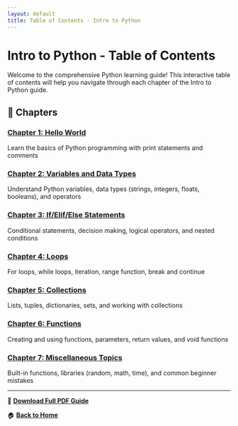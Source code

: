 ```yaml
---
layout: default
title: Table of Contents - Intro to Python
---
```


# Intro to Python - Table of Contents

Welcome to the comprehensive Python learning guide! This interactive table of contents will help you navigate through each chapter of the Intro to Python guide.

## 📖 Chapters

### [Chapter 1: Hello World](chapter-01.md)
Learn the basics of Python programming with print statements and comments

### [Chapter 2: Variables and Data Types](chapter-02.md)  
Understand Python variables, data types (strings, integers, floats, booleans), and operators

### [Chapter 3: If/Elif/Else Statements](chapter-03.md)
Conditional statements, decision making, logical operators, and nested conditions

### [Chapter 4: Loops](chapter-04.md)
For loops, while loops, iteration, range function, break and continue

### [Chapter 5: Collections](chapter-05.md)
Lists, tuples, dictionaries, sets, and working with collections

### [Chapter 6: Functions](chapter-06.md)
Creating and using functions, parameters, return values, and void functions

### [Chapter 7: Miscellaneous Topics](chapter-07.md)
Built-in functions, libraries (random, math, time), and common beginner mistakes

---

📄 **[Download Full PDF Guide](https://docs.google.com/viewer?url=https://raw.githubusercontent.com/hyosang2/Intro-to-Python/main/Intro_to_Python_Review_Guide.pdf&embedded=true)**

🏠 **[Back to Home](../README.md)**